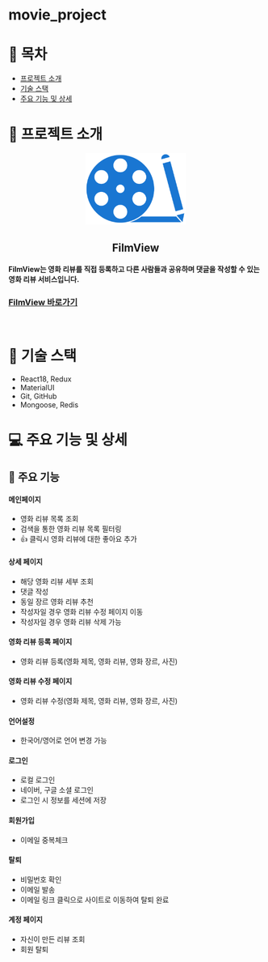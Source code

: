 # movie_project

# 📑 목차

- [프로젝트 소개](#-프로젝트-소개)
- [기술 스택](#-기술-스택)
- [주요 기능 및 상세](#-주요-기능-및-상세)

# 👋 프로젝트 소개

<div align="center">
  <img width="200" alt="image" src="./client/src/images/reviewIcon5.png">
</div>
<div align="center">
<h2>FilmView</h2>
</div>
  
#### FilmView는 영화 리뷰를 직접 등록하고 다른 사람들과 공유하며 댓글을 작성할 수 있는 영화 리뷰 서비스입니다.

### [FilmView 바로가기](https://filmview.netlify.app/)

<br/>

# 🔧 기술 스택

- React18, Redux
- MaterialUI
- Git, GitHub
- Mongoose, Redis

# 💻 주요 기능 및 상세

## 📌 주요 기능
#### 메인페이지
- 영화 리뷰 목록 조회
- 검색을 통한 영화 리뷰 목록 필터링
- 👍 클릭시 영화 리뷰에 대한 좋아요 추가
#### 상세 페이지
- 해당 영화 리뷰 세부 조회
- 댓글 작성
- 동일 장르 영화 리뷰 추천
- 작성자일 경우 영화 리뷰 수정 페이지 이동
- 작성자일 경우 영화 리뷰 삭제 가능
#### 영화 리뷰 등록 페이지
- 영화 리뷰 등록(영화 제목, 영화 리뷰, 영화 장르, 사진)
#### 영화 리뷰 수정 페이지
- 영화 리뷰 수정(영화 제목, 영화 리뷰, 영화 장르, 사진)
#### 언어설정
- 한국어/영어로 언어 변경 가능
#### 로그인 
- 로컬 로그인
- 네이버, 구글 소셜 로그인
- 로그인 시 정보를 세션에 저장
#### 회원가입 
- 이메일 중복체크
#### 탈퇴 
- 비밀번호 확인
- 이메일 발송
- 이메일 링크 클릭으로 사이트로 이동하여 탈퇴 완료
#### 계정 페이지 
- 자신이 만든 리뷰 조회
- 회원 탈퇴
<br/>

